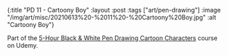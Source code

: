 {:title "PD 11 - Cartoony Boy"
 :layout :post
 :tags ["art/pen-drawing"]
 :image "/img/art/misc/20210613%20-%2011%20-%20Cartoony%20Boy.jpg"
 :alt "Cartoony Boy"}

Part of the [5-Hour Black & White Pen Drawing Cartoon Characters][5HBWPDCC]
course on Udemy.

[5HBWPDCC]: https://www.udemy.com/course/5-hour-black-and-white-pen-drawing-cartoon-characters/
